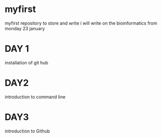 # myfirst
myfirst repository to store and write
i will write on the bioinformatics from monday 23 january

# DAY 1
installation of git hub

# DAY2
introduction to command line

# DAY3
introduction to Github
